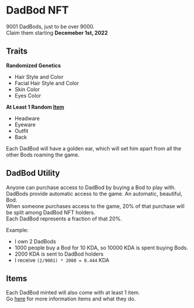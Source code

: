# DadBod NFT
9001 DadBods, just to be over 9000.  
Claim them starting **Decemeber 1st, 2022**

## Traits
**Randomized Genetics**

- Hair Style and Color  
- Facial Hair Style and Color  
- Skin Color  
- Eyes Color  

**At Least 1 Random [Item](Items.md)**

- Headware  
- Eyeware  
- Outfit  
- Back

Each DadBod will have a golden ear, which will set him apart from all the other Bods roaming the game.

## DadBod Utility
Anyone can purchase access to DadBod by buying a Bod to play with.  
DadBods provide automatic access to the game. An automatic, beautiful, Bod.   
When someone purchases access to the game, 20% of that purchase will be split among DadBod NFT holders.  
Each DadBod represents a fraction of that 20%.  

Example:

- I own 2 DadBods  
- 1000 people buy a Bod for 10 KDA, so 10000 KDA is spent buying Bods.  
- 2000 KDA is sent to DadBod holders  
- I receive `(2/9001) * 2000 = 0.444` KDA  

## Items
Each DadBod minted will also come with at least 1 item.  
Go [here](Items.md) for more information items and what they do.  
